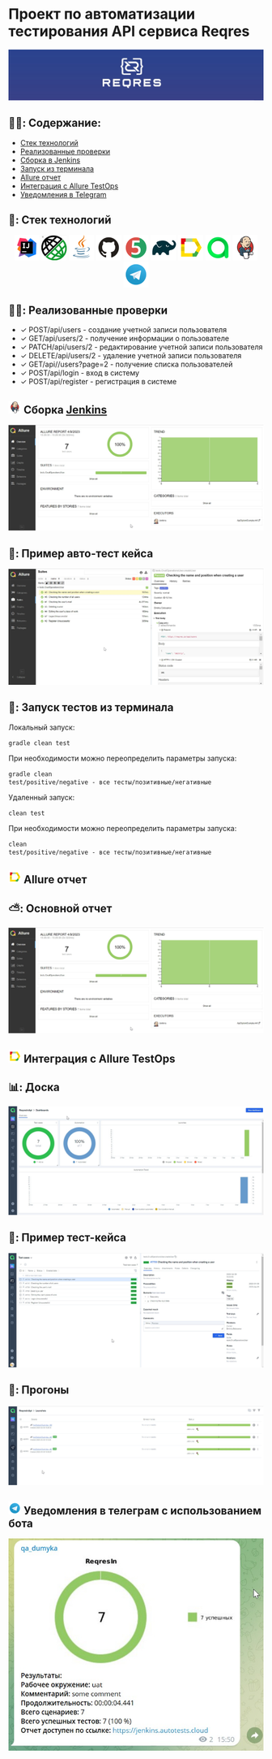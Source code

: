 # Проект по автоматизации тестирования API сервиса Reqres
<img  src="images/screens/reqresin.jpg">

## :man_student:: Содержание:

- [Стек технологий](#earth_africa-Стек-технологий)
- [Реализованные проверки](#earth_africa-Реализованные-проверки)
- [Сборка в Jenkins](#earth_africa-Jenkins-job)
- [Запуск из терминала](#earth_africa-Запуск-тестов-из-терминала)
- [Allure отчет](#earth_africa-Allure-отчет)
- [Интеграция с Allure TestOps](#earth_africa-Интеграция-c-Allure-TestOps)
- [Уведомления в Telegram](#earth_africa-Уведомление-в-Telegram-при-помощи-бота)

## 🧰: Стек технологий

<p align="center">
<a href="https://www.jetbrains.com/idea/"><img src="images/logo/Idea.svg" width="50" height="50"  alt="IDEA"/></a>
<a href="https://https://rest-assured.io/"><img src="images/logo/rest-assured.jpg" width="50" height="50"  alt="Rest-Assured"/></a>
<a href="https://www.java.com/"><img src="images/logo/Java.svg" width="50" height="50"  alt="Java"/></a>
<a href="https://github.com/"><img src="images/logo/GitHub.svg" width="50" height="50"  alt="Github"/></a>
<a href="https://junit.org/junit5/"><img src="images/logo/Junit5.svg" width="50" height="50"  alt="JUnit 5"/></a>
<a href="https://gradle.org/"><img src="images/logo/Gradle.svg" width="50" height="50"  alt="Gradle"/></a>
<a href="https://github.com/allure-framework/allure2"><img src="images/logo/Allure.svg" width="50" height="50"  alt="Allure"/></a>
<a href="https://https://qameta.io/"><img src="images/logo/Allure_TO.svg" width="50" height="50"  alt="Allure_TO"/></a>
<a href="https://www.jenkins.io/"><img src="images/logo/Jenkins.svg" width="50" height="50"  alt="Jenkins"/></a>
<a href="https://https://telegram.org/"><img src="images/logo/Telegram.svg" width="50" height="50"  alt="Telegram"/></a>
</p>

## :male_detective:: Реализованные проверки

- ✓ POST/api/users - создание учетной записи пользователя
- ✓ GET/api/users/2 - получение информации о пользователе
- ✓ PATCH/api/users/2 - редактирование учетной записи пользователя
- ✓ DELETE/api/users/2 - удаление учетной записи пользователя
- ✓ GET/api//users?page=2 - получение списка пользователей
- ✓ POST/api/login - вход в систему
-  ✓ POST/api/register - регистрация в системе

## <img src="images/logo/Jenkins.svg" width="25" height="25"  alt="Jenkins"/></a> Сборка <a target="_blank" href="https://jenkins.autotests.cloud/job/017-dumyka-itavia/"> Jenkins </a>
<p align="center">
<a href="https://jenkins.autotests.cloud/job/ApiDiplomDumyka/"><img src="images/screens/AllureReport.jpg" alt="Jenkins1"/></a>
</p>

## 🧪: Пример авто-тест кейса
<p align="center">
<img title="AllureSuite" src="images/screens/AllureTC.jpg">
</p>

## :rocket:: Запуск тестов из терминала
Локальный запуск:
```
gradle clean test
```
При необходимости можно переопределить параметры запуска:
```
gradle clean
test/positive/negative - все тесты/позитивные/негативные
```

Удаленный запуск:
```
clean test
```

При необходимости можно переопределить параметры запуска:
```
clean
test/positive/negative - все тесты/позитивные/негативные
```

## <img src="images/logo/Allure.svg" width="25" height="25"  alt="Allure"/></a> Allure отчет <a target="_blank" href="https://jenkins.autotests.cloud/job/IBS_test/allure/"></a>

## ⛅: Основной отчет
<p align="center">
<img title="Allure" src="images/screens/AllureReport.jpg">
</p>

## <img src="images/logo/Allure.svg" width="25" height="25"  alt="Allure_TO"/></a> Интеграция с Allure TestOps <a target="_blank" href="https://allure.autotests.cloud/project/1858/dashboards"></a>

## :bar_chart:: Доска
<p align="center">
<img title="AllureDashboard" src="images/screens/Dashboard.jpg">
</p>

## :pinching_hand:: Пример тест-кейса
<p align="center">
<img title="AllureTC" src="images/screens/TestCaseExample.jpg">
</p>

## :runner:: Прогоны
<p align="center">
<img title="Allure Tests" src="images/screens/Runs.jpg">
</p>

## <img src="images/logo/Telegram.svg" width="25" height="25"  alt="Telegram"/></a> Уведомления в телеграм с использованием бота 

<p align="center">
<img title="telegram" src="images/screens/Telegram1.jpg">
</p>
